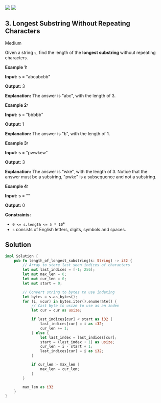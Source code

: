 [![](https://img.shields.io/github/stars/LeetCode-in-Elixir/LeetCode-in-Elixir?label=Stars&style=flat-square)](https://github.com/LeetCode-in-Elixir/LeetCode-in-Elixir)
[![](https://img.shields.io/github/forks/LeetCode-in-Elixir/LeetCode-in-Elixir?label=Fork%20me%20on%20GitHub%20&style=flat-square)](https://github.com/LeetCode-in-Elixir/LeetCode-in-Elixir/fork)

## 3\. Longest Substring Without Repeating Characters

Medium

Given a string `s`, find the length of the **longest substring** without repeating characters.

**Example 1:**

**Input:** s = "abcabcbb"

**Output:** 3

**Explanation:** The answer is "abc", with the length of 3. 

**Example 2:**

**Input:** s = "bbbbb"

**Output:** 1

**Explanation:** The answer is "b", with the length of 1. 

**Example 3:**

**Input:** s = "pwwkew"

**Output:** 3

**Explanation:** The answer is "wke", with the length of 3. Notice that the answer must be a substring, "pwke" is a subsequence and not a substring. 

**Example 4:**

**Input:** s = ""

**Output:** 0 

**Constraints:**

*   <code>0 <= s.length <= 5 * 10<sup>4</sup></code>
*   `s` consists of English letters, digits, symbols and spaces.

## Solution

```rust
impl Solution {
    pub fn length_of_longest_substring(s: String) -> i32 {
        // Array to store last seen indices of characters
        let mut last_indices = [-1; 256];
        let mut max_len = 0;
        let mut cur_len = 0;
        let mut start = 0;

        // Convert string to bytes to use indexing
        let bytes = s.as_bytes();
        for (i, &cur) in bytes.iter().enumerate() {
            // Cast byte to usize to use as an index
            let cur = cur as usize;

            if last_indices[cur] < start as i32 {
                last_indices[cur] = i as i32;
                cur_len += 1;
            } else {
                let last_index = last_indices[cur];
                start = (last_index + 1) as usize;
                cur_len = i - start + 1;
                last_indices[cur] = i as i32;
            }

            if cur_len > max_len {
                max_len = cur_len;
            }
        }

        max_len as i32
    }
}
```